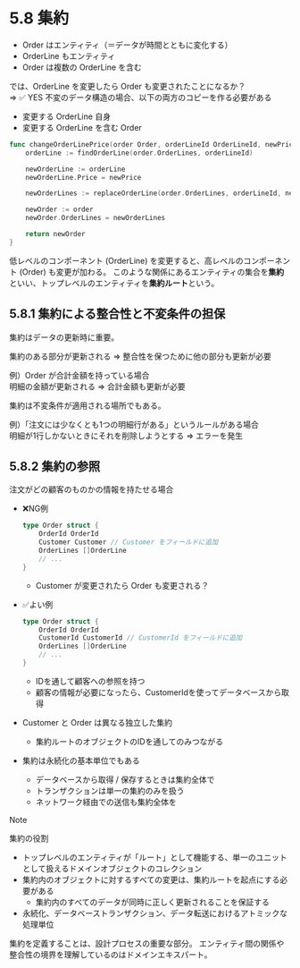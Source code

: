 # 5.8 集約
- Order はエンティティ（＝データが時間とともに変化する）
- OrderLine もエンティティ
- Order は複数の OrderLine を含む

では、OrderLine を変更したら Order も変更されたことになるか？  
⇒ ✅️ YES
不変のデータ構造の場合、以下の両方のコピーを作る必要がある
- 変更する OrderLine 自身
- 変更する OrderLine を含む Order

```go
func changeOrderLinePrice(order Order, orderLineId OrderLineId, newPrice Price) Order {
	orderLine := findOrderLine(order.OrderLines, orderLineId)

	newOrderLine := orderLine
	newOrderLine.Price = newPrice

	newOrderLines := replaceOrderLine(order.OrderLines, orderLineId, newOrderLine)

	newOrder := order
	newOrder.OrderLines = newOrderLines

	return newOrder
}
```

低レベルのコンポーネント (OrderLine) を変更すると、高レベルのコンポーネント (Order) も変更が加わる。
このような関係にあるエンティティの集合を**集約**といい、トップレベルのエンティティを**集約ルート**という。

## 5.8.1 集約による整合性と不変条件の担保
集約はデータの更新時に重要。

集約のある部分が更新される ⇒ 整合性を保つために他の部分も更新が必要

例）Order が合計金額を持っている場合  
明細の金額が更新される ⇒ 合計金額も更新が必要

集約は不変条件が適用される場所でもある。

例）「注文には少なくとも1つの明細行がある」というルールがある場合  
明細が1行しかないときにそれを削除しようとする ⇒ エラーを発生

## 5.8.2 集約の参照
注文がどの顧客のものかの情報を持たせる場合

- ❌️NG例
  ```go
  type Order struct {
      OrderId OrderId
      Customer Customer // Customer をフィールドに追加
      OrderLines []OrderLine
      // ...
  }
  ```
  - Customer が変更されたら Order も変更される？
- ✅️よい例
  ```go
  type Order struct {
      OrderId OrderId
      CustomerId CustomerId // CustomerId をフィールドに追加
      OrderLines []OrderLine
      // ...
  }
  ```
  - IDを通して顧客への参照を持つ
  - 顧客の情報が必要になったら、CustomerIdを使ってデータベースから取得

- Customer と Order は異なる独立した集約
  - 集約ルートのオブジェクトのIDを通してのみつながる
- 集約は永続化の基本単位でもある
  - データベースから取得 / 保存するときは集約全体で
  - トランザクションは単一の集約のみを扱う
  - ネットワーク経由での送信も集約全体を        

> [!NOTE]
> 集約の役割
> - トップレベルのエンティティが「ルート」として機能する、単一のユニットとして扱えるドメインオブジェクトのコレクション
> - 集約内のオブジェクトに対するすべての変更は、集約ルートを起点にする必要がある
>   - 集約内のすべてのデータが同時に正しく更新されることを保証する
> - 永続化、データベーストランザクション、データ転送におけるアトミックな処理単位

集約を定義することは、設計プロセスの重要な部分。
エンティティ間の関係や整合性の境界を理解しているのはドメインエキスパート。